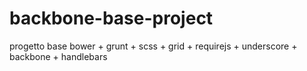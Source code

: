 backbone-base-project
=====================

progetto base bower + grunt + scss + grid + requirejs + underscore + backbone + handlebars

